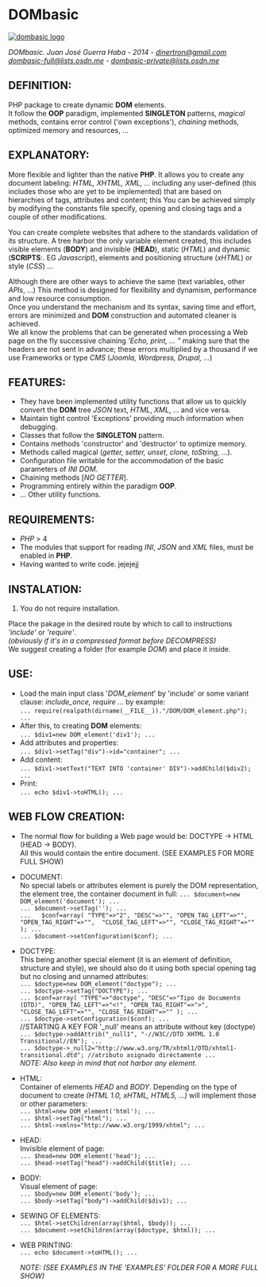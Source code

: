 # DOMbasic #
<a href="http://guerratron.github.io/DOMbasic"><img src="http://guerratron.github.io/DOMbasic/assets/DOMbasic_logo.png" title="DOMbasic GitHub page" alt="dombasic logo" /></a>  
<!--
%% [![dombasic logo](/assets/DOMbasic_logo.png "DOMbasic GitHub page")](http://guerratron.github.io/DOMbasic)
-->
*DOMbasic. Juan José Guerra Haba - 2014 - dinertron@gmail.com  
dombasic-full@lists.osdn.me - dombasic-private@lists.osdn.me*

## DEFINITION: ##
PHP package to create dynamic **DOM** elements.  
It follow the **OOP** paradigm, implemented **SINGLETON** patterns, *magical* methods, contains error control ('own exceptions'), *chaining* methods, optimized memory and resources, ...  

## EXPLANATORY: ##
More flexible and lighter than the native **PHP**. It allows you to create any document labeling: *HTML, XHTML, XML, ...* 
including any user-defined (this includes those who are yet to be implemented) that are based on hierarchies of tags, 
attributes and content; this You can be achieved simply by modifying the constants file specify, opening and closing 
tags and a couple of other modifications.  

You can create complete websites that adhere to the standards validation of its structure. A tree harbor the only 
variable element created, this includes visible elements (**BODY**) and invisible (**HEAD**), static (*HTML*) and 
dynamic (**SCRIPTS**:. EG *Javascript*), elements and positioning structure (*xHTML*) or style (*CSS*) ...  

Although there are other ways to achieve the same (text variables, other *APIs*, ...) This method is designed for 
flexibility and dynamism, performance and low resource consumption.  
Once you understand the mechanism and its syntax, saving time and effort, errors are minimized and **DOM** construction 
and automated cleaner is achieved.   
We all know the problems that can be generated when processing a Web page on the fly successive chaining
*'Echo, print, ... "* making sure that the headers are not sent in advance; these errors multiplied by a thousand if 
we use Frameworks or type *CMS* (*Joomla, Wordpress, Drupal, ...*)  

## FEATURES: ##
  * They have been implemented utility functions that allow us to quickly convert the **DOM** tree
*JSON* text, *HTML*, *XML*, ... and vice versa.
  * Maintain tight control 'Exceptions' providing much information when debugging.
  * Classes that follow the **SINGLETON** pattern.
  * Contains methods 'constructor' and 'destructor' to optimize memory.
  * Methods called magical (*getter, setter, unset, clone, toString, ...*).
  * Configuration file writable for the accommodation of the basic parameters of *INI DOM*.
  * Chaining methods [*NO GETTER*].
  * Programming entirely within the paradigm **OOP**.
  * ... Other utility functions.

## REQUIREMENTS: ##
 * *PHP* > 4
 * The modules that support for reading *INI*, *JSON* and *XML* files, must be enabled in **PHP**.
 * Having wanted to write code. jejejejj
 
## INSTALATION: ##
 1. You do not require installation.  
 
   Place the pakage in the desired route by which to call to instructions *'include'* or *'require'*.  
   *(obviously if it's in a compressed format before DECOMPRESS)*  
  We suggest creating a folder (for example *DOM*) and place it inside. 

## USE: ##
 * Load the main input class '*DOM_element*' by 'include' or some variant clause: *include_once, require ...* by example:  
   `... require(realpath(dirname(__FILE__))."/DOM/DOM_element.php"); ...`  
 * After this, to creating **DOM** elements:  
   `... $div1=new DOM_element('div1'); ...`  
 * Add attributes and properties:  
   `... $div1->setTag("div")->id="container"; ...`  
 * Add content:  
   `... $div1->setText("TEXT INTO 'container' DIV")->addChild($div2); ...`  
 * Print:  
   `... echo $div1->toHTML(); ...`  

## WEB FLOW CREATION: ##
  * The normal flow for building a Web page would be: DOCTYPE -> HTML (HEAD -> BODY).  
    All this would contain the entire document. (SEE EXAMPLES FOR MORE FULL SHOW)  

  * DOCUMENT:  
	  No special labels or attributes element is purely the DOM representation, the element tree, the container document in full:
		  `... $document=new DOM_element('document'); ...`  
			`... $document->setTag(''); ...`  
			`...   $conf=array( "TYPE"=>"2", "DESC"=>"",
					               "OPEN_TAG_LEFT"=>"", "OPEN_TAG_RIGHT"=>"", 
					               "CLOSE_TAG_LEFT"=>"", "CLOSE_TAG_RIGHT"=>"" ); ...`  
			`... $document->setConfiguration($conf); ...`  

  * DOCTYPE:  
	  This being another special element (it is an element of definition, structure and style), we should also do it using both special 
		opening tag but no closing and unnamed attributes:  
		  `... $doctype=new DOM_element("doctype"); ...`  
			`... $doctype->setTag("DOCTYPE"); ...`  
			`... $conf=array( "TYPE"=>"doctype", "DESC"=>"Tipo de Documento (DTD)",
											 "OPEN_TAG_LEFT"=>"<!", "OPEN_TAG_RIGHT"=>">", 
											 "CLOSE_TAG_LEFT"=>"", "CLOSE_TAG_RIGHT"=>"" ); ...`  
			`... $doctype->setConfiguration($conf); ...`  
			//STARTING A KEY FOR '_null' means an attribute without key (doctype)  
			`... $doctype->addAttrib("_null1", "-//W3C//DTD XHTML 1.0 Transitional//EN"); ...`  
			`... $doctype->_null2="http://www.w3.org/TR/xhtml1/DTD/xhtml1-transitional.dtd"; //atributo asignado diréctamente ...`  
			_NOTE: Also keep in mind that not harbor any element._  

  * HTML:  
	  Container of elements *HEAD* and *BODY*. Depending on the type of document to create *(HTML 1.0, xHTML, HTML5, ...)* 
	  will implement those or other parameters:  
		  `... $html=new DOM_element('html'); ...`  
			`... $html->setTag("html"); ...`  
			`... $html->xmlns="http://www.w3.org/1999/xhtml"; ...`  

  * HEAD:  
	  Invisible element of page:  
		  `... $head=new DOM_element('head'); ...`  
		  `... $head->setTag("head")->addChild($title); ...`  

  * BODY:  
		Visual element of page:  
		  `... $body=new DOM_element('body'); ...`  
			`... $body->setTag("body")->addChild($div1); ...`  

  * SEWING OF ELEMENTS:  
	  `... $html->setChildren(array($html, $body)); ...`  
	  `... $document->setChildren(array($doctype, $html)); ...`  

  * WEB PRINTING:  
	  `... echo $document->toHTML(); ...`  

	*NOTE: (SEE EXAMPLES IN THE 'EXAMPLES' FOLDER FOR A MORE FULL SHOW)*  
